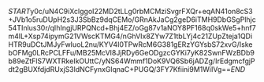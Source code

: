 $START$y0c/uN4C9iXclggoI22MD2tLLg0rbMCMziSvgrFXQr+eqAN41on8cS3+JVb1o5ruDUpH2s3J3SbBz9dqCEMo/GRnAkJaCg2geD6iTMH9DbGSgPlhjc54TInlus30r/qIhIngjURPQNcd+Bhj4EZ/oGg87v1aNOY8PF168q0skWe5+hnf7m4lL+Xsp74ipymG21VWscKTMG4/nGhVIx8ZYw7Z1tbLYj4c21ZUpZteja1QDiHTR9uDCtJMJyFwIuoL2nu/KYV4I0TPwRcM6G381gERzYGYsbS72xvG/IskebOFMg0LRcPCLFFu/MB25McVI8JjRDy6GeODgzcGYKi7yK82SwnFWzBDb9b89eZtFlS7WXTRkeIkOUttC/yNS64Wmmf1DoK9VQ6Sb6jADZg/IrEdgmcfgjPdt2gBUXfdjdRUxjS3ldNCFynxGlqnaC+PUGQ/3FY7Kfiini9M1WiIVg==$END$